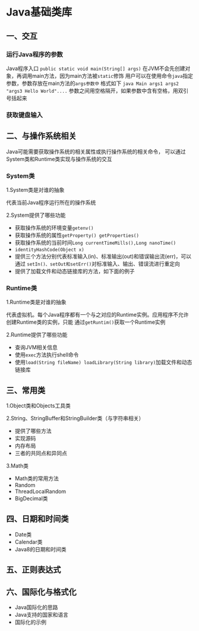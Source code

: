 # Java基础类库

## 一、交互

### 运行Java程序的参数


Java程序入口
```public static void main(String[] args)```
在JVM不会先创建对象，再调用main方法，因为main方法被```static```修饰
用户可以在使用命令```java```指定参数，参数存放在main方法的```args参数中```
格式如下
```java Main args1 args2 "args3 Hello World"....```
参数之间用空格隔开，如果参数中含有空格，用双引号括起来

### 获取键盘输入

## 二、与操作系统相关

Java可能需要获取操作系统的相关属性或执行操作系统的相关命令，
可以通过System类和Runtime类实现与操作系统的交互

### System类

1.System类是对谁的抽象

代表当前Java程序运行所在的操作系统

2.System提供了哪些功能

* 获取操作系统的环境变量```getenv()```
* 获取操作系统的属性```getProperty() getProperties()```
* 获取操作系统的当前时间```Long currentTimeMills(),Long nanoTime()```
* ```identityHashCode(Object x)```
* 提供三个方法分别代表标准输入(in)、标准输出(out)和错误输出流(err)，可以通过
```setIn()、setOut和setErr()```对标准输入、输出、错误流进行重定向
* 提供了加载文件和动态链接库的方法，如下面的例子


### Runtime类

1.Runtime类是对谁的抽象

代表虚拟机。每个Java程序都有一个与之对应的Runtime实例。应用程序不允许创建Runtime类的实例，只能
通过```getRuntim()```获取一个Runtime实例

2.Runtime提供了哪些功能

* 查询JVM相关信息
* 使用```exec```方法执行shell命令
* 使用```load(String fileName) loadLibrary(String library)```加载文件和动态链接库

## 三、常用类

1.Object类和Objects工具类

2.String、StringBuffer和StringBuilder类（与字符串相关）

* 提供了哪些方法
* 实现源码
* 内存布局
* 三者的共同点和异同点

3.Math类

* Math类的常用方法
* Random
* ThreadLocalRandom
* BigDecimal类


## 四、日期和时间类

* Date类
* Calendar类
* Java8的日期和时间类

## 五、正则表达式

## 六、国际化与格式化

* Java国际化的思路
* Java支持的国家和语言
* 国际化的示例
